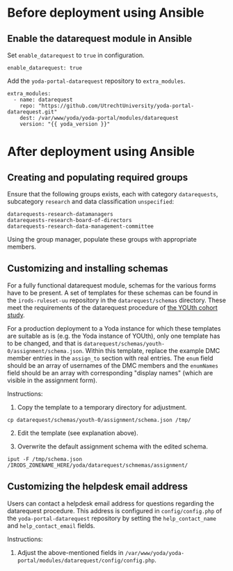 # Before deployment using Ansible

## Enable the datarequest module in Ansible
Set `enable_datarequest` to `true` in configuration.

`enable_datarequest: true`

Add the `yoda-portal-datarequest` repository to `extra_modules`.

```
extra_modules:
  - name: datarequest
    repo: "https://github.com/UtrechtUniversity/yoda-portal-datarequest.git"
    dest: /var/www/yoda/yoda-portal/modules/datarequest
    version: "{{ yoda_version }}"
```

# After deployment using Ansible

## Creating and populating required groups

Ensure that the following groups exists, each with category `datarequests`,
subcategory `research` and data classification `unspecified`:

```
datarequests-research-datamanagers
datarequests-research-board-of-directors
datarequests-research-data-management-committee
```

Using the group manager, populate these groups with appropriate members.

## Customizing and installing schemas
For a fully functional datarequest module, schemas for the various forms have to
be present. A set of templates for these schemas can be found in the
`irods-ruleset-uu` repository in the `datarequest/schemas` directory. These meet
the requirements of the datarequest procedure of
[the YOUth cohort study](https://www.uu.nl/en/research/youth-cohort-study).

For a production deployment to a Yoda instance for which these templates are
suitable as is (e.g. the Yoda instance of YOUth), only one template has to be
changed, and that is `datarequest/schemas/youth-0/assignment/schema.json`.
Within this template, replace the example DMC member entries in the `assign_to`
section with real entries. The `enum` field should be an array of usernames of
the DMC members and the `enumNames` field should be an array with corresponding
"display names" (which are visible in the assignment form).

Instructions:

1. Copy the template to a temporary directory for adjustment.

`cp datarequest/schemas/youth-0/assignment/schema.json /tmp/`

2. Edit the template (see explanation above).

3. Overwrite the default assignment schema with the edited schema.

`iput -F /tmp/schema.json /IRODS_ZONENAME_HERE/yoda/datarequest/schmemas/assignment/`

## Customizing the helpdesk email address
Users can contact a helpdesk email address for questions regarding the
datarequest procedure. This address is configured in `config/config.php` of the
`yoda-portal-datarequest` repository by setting the `help_contact_name` and
`help_contact_email` fields.

Instructions:

1. Adjust the above-mentioned fields in `/var/www/yoda/yoda-portal/modules/datarequest/config/config.php`.
